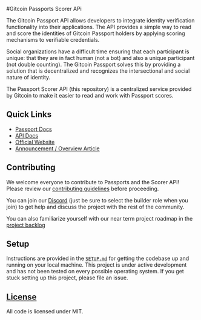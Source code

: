 #Gitcoin Passports Scorer APi

The Gitcoin Passport API allows developers to integrate identity verification
functionality into their applications. The API provides a simple way to read and
score the identities of Gitcoin Passport holders by applying scoring mechanisms
to verifiable credentials.

Social organizations have a difficult time ensuring that each participant is
unique: that they are in fact human (not a bot) and also a unique participant
(not double counting). The Gitcoin Passport solves this by providing
a solution that is decentralized and recognizes the intersectional and social
nature of identity.

The Passport Scorer API (this repository) is a centralized service provided by
Gitcoin to make it easier to read and work with Passport scores.

## Quick Links

- [Passport Docs](https://docs.passport.gitcoin.co/)
- [API Docs](https://api.scorer.gitcoin.co/docs)
- [Official Website](https://go.gitcoin.co/passport?utm_source=scorer-api-repo&utm_medium=referral&utm_content=Passport)
- [Announcement / Overview Article](https://go.gitcoin.co/blog/intro-to-passport)

## Contributing

We welcome everyone to contribute to Passports and the Scorer API! Please review
our [contributing guidelines](./CONTRIBUTING.md) before proceeding.

You can join our [Discord](https://discord.gg/w6K2wwHr) (just be sure to select
the builder role when you join) to get help and discuss the project with the
rest of the community.

You can also familiarize yourself with our near term project roadmap in the
[project backlog](https://github.com/orgs/gitcoinco/projects/6)

## Setup

Instructions are provided in the [`SETUP.md`](./SETUP.md) for getting the
codebase up and running on your local machine. This project is under active
development and has not been tested on every possible operating system. If you
get stuck setting up this project, please file an issue.

## [License](./LICENSE)

All code is licensed under MIT.

